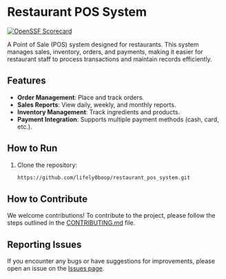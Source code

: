 # Restaurant POS System
[![OpenSSF Scorecard](https://api.securityscorecards.dev/projects/github.com/lifely0boop/restaurant_pos_system)](https://securityscorecards.dev/viewer/?uri=github.com/lifely0boop/restaurant_pos_system)




A Point of Sale (POS) system designed for restaurants. This system manages sales, inventory, orders, and payments, making it easier for restaurant staff to process transactions and maintain records efficiently.

## Features
- **Order Management**: Place and track orders.
- **Sales Reports**: View daily, weekly, and monthly reports.
- **Inventory Management**: Track ingredients and products.
- **Payment Integration**: Supports multiple payment methods (cash, card, etc.).

## How to Run
1. Clone the repository:
   ```bash
   https://github.com/lifely0boop/restaurant_pos_system.git
## How to Contribute
We welcome contributions! To contribute to the project, please follow the steps outlined in the [CONTRIBUTING.md](https://github.com/lifely0boop/restaurant_pos_system/blob/main/CONTRIBUTING.md) file.

## Reporting Issues
If you encounter any bugs or have suggestions for improvements, please open an issue on the [Issues page](https://github.com/lifely0boop/restaurant_pos_system/issues).

